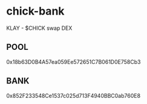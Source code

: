 # chick-bank
KLAY - $CHICK swap DEX

## POOL
0x18b63D0B4A57ea059Ee572651C7B061D0E758Cb3

## BANK
0x852F233548Ce1537c025d713F4940BBC0ab760E8
